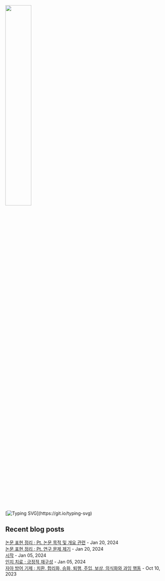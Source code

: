 <img width="40%" src="https://github.com/ez-neurai/ez-neurai/assets/62509122/2361b392-ba8f-4edb-ae70-5320739c41a6"/><br>


[![Typing SVG](https://readme-typing-svg.demolab.com?font=DM+Sans&duration=4000&pause=800&multiline=true&width=435&height=90&lines=Hi%2C+there.;Welcome+to+my+github+page!;Feel+free+to+look+around.)](https://git.io/typing-svg)
## Recent blog posts
[논문 표현 정리 ; Pt. 논문 목적 및 개요 관련](https://neurai.tistory.com/64) - Jan 20, 2024<br>[논문 표현 정리 ; Pt. 연구 문제 제기](https://neurai.tistory.com/63) - Jan 20, 2024<br>[시작](https://neurai.tistory.com/62) - Jan 05, 2024<br>[인지 치료 ; 긍정적 재구성](https://neurai.tistory.com/61) - Jan 05, 2024<br>[자아 방어 기제 ; 치환, 합리화, 승화, 퇴행, 주입, 보상, 의식화와 과잉 행동](https://neurai.tistory.com/59) - Oct 10, 2023<br>